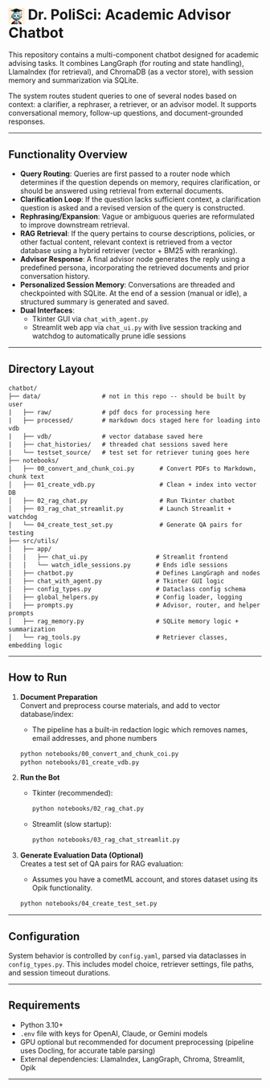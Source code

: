 # <img src="static/drps.png" alt="Logo" width="32" style="vertical-align: middle;"> Dr. PoliSci: Academic Advisor Chatbot

This repository contains a multi-component chatbot designed for academic advising tasks. It combines LangGraph (for routing and state handling), LlamaIndex (for retrieval), and ChromaDB (as a vector store), with session memory and summarization via SQLite.

The system routes student queries to one of several nodes based on context: a clarifier, a rephraser, a retriever, or an advisor model. It supports conversational memory, follow-up questions, and document-grounded responses.

---

## Functionality Overview

- **Query Routing**: Queries are first passed to a router node which determines if the question depends on memory, requires clarification, or should be answered using retrieval from external documents.
- **Clarification Loop**: If the question lacks sufficient context, a clarification question is asked and a revised version of the query is constructed.
- **Rephrasing/Expansion**: Vague or ambiguous queries are reformulated to improve downstream retrieval.
- **RAG Retrieval**: If the query pertains to course descriptions, policies, or other factual content, relevant context is retrieved from a vector database using a hybrid retriever (vector + BM25 with reranking).
- **Advisor Response**: A final advisor node generates the reply using a predefined persona, incorporating the retrieved documents and prior conversation history.
- **Personalized Session Memory**: Conversations are threaded and checkpointed with SQLite. At the end of a session (manual or idle), a structured summary is generated and saved.
- **Dual Interfaces**:
  - Tkinter GUI via `chat_with_agent.py`
  - Streamlit web app via `chat_ui.py` with live session tracking and watchdog to automatically prune idle sessions

---

## Directory Layout

```
chatbot/
├── data/                 # not in this repo -- should be built by user
|   ├── raw/              # pdf docs for processing here
|   ├── processed/        # markdown docs staged here for loading into vdb
|   ├── vdb/              # vector database saved here
|   ├── chat_histories/   # threaded chat sessions saved here
|   └── testset_source/   # test set for retriever tuning goes here
├── notebooks/
│   ├── 00_convert_and_chunk_coi.py       # Convert PDFs to Markdown, chunk text
│   ├── 01_create_vdb.py                  # Clean + index into vector DB
│   ├── 02_rag_chat.py                    # Run Tkinter chatbot
│   ├── 03_rag_chat_streamlit.py          # Launch Streamlit + watchdog
│   └── 04_create_test_set.py             # Generate QA pairs for testing
├── src/utils/
│   ├── app/
│   │   ├── chat_ui.py                   # Streamlit frontend
│   │   └── watch_idle_sessions.py       # Ends idle sessions
│   ├── chatbot.py                       # Defines LangGraph and nodes
│   ├── chat_with_agent.py               # Tkinter GUI logic
│   ├── config_types.py                  # Dataclass config schema
│   ├── global_helpers.py                # Config loader, logging
│   ├── prompts.py                       # Advisor, router, and helper prompts
│   ├── rag_memory.py                    # SQLite memory logic + summarization
│   └── rag_tools.py                     # Retriever classes, embedding logic
```

---

## How to Run

1. **Document Preparation**  
   Convert and preprocess course materials, and add to vector database/index:
     - The pipeline has a built-in redaction logic which removes names, email addresses, and phone numbers
   ```bash
   python notebooks/00_convert_and_chunk_coi.py
   python notebooks/01_create_vdb.py
   ```

3. **Run the Bot**
   - Tkinter (recommended):
     ```bash
     python notebooks/02_rag_chat.py
     ```
   - Streamlit (slow startup):
     ```bash
     python notebooks/03_rag_chat_streamlit.py
     ```

4. **Generate Evaluation Data (Optional)**  
   Creates a test set of QA pairs for RAG evaluation:
     - Assumes you have a cometML account, and stores dataset using its Opik functionality.
   ```bash
   python notebooks/04_create_test_set.py
   ```

---

## Configuration

System behavior is controlled by `config.yaml`, parsed via dataclasses in `config_types.py`. This includes model choice, retriever settings, file paths, and session timeout durations.

---

## Requirements

- Python 3.10+
- `.env` file with keys for OpenAI, Claude, or Gemini models
- GPU optional but recommended for document preprocessing (pipeline uses Docling, for accurate table parsing)
- External dependencies: LlamaIndex, LangGraph, Chroma, Streamlit, Opik

---
